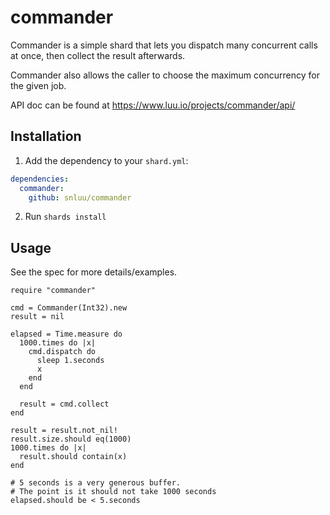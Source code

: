 # commander

Commander is a simple shard that lets you dispatch many concurrent calls at once,
then collect the result afterwards.

Commander also allows the caller to choose the maximum concurrency for the given job.

API doc can be found at https://www.luu.io/projects/commander/api/

## Installation

1. Add the dependency to your `shard.yml`:

```yaml
dependencies:
  commander:
    github: snluu/commander
```

2. Run `shards install`

## Usage

See the spec for more details/examples.

```crystal
require "commander"

cmd = Commander(Int32).new
result = nil

elapsed = Time.measure do
  1000.times do |x|
    cmd.dispatch do
      sleep 1.seconds
      x
    end
  end

  result = cmd.collect
end

result = result.not_nil!
result.size.should eq(1000)
1000.times do |x|
  result.should contain(x)
end

# 5 seconds is a very generous buffer.
# The point is it should not take 1000 seconds
elapsed.should be < 5.seconds

```
